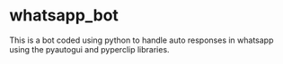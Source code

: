 # whatsapp_bot

This is a bot coded using python to handle auto responses in whatsapp using the pyautogui and pyperclip libraries.
